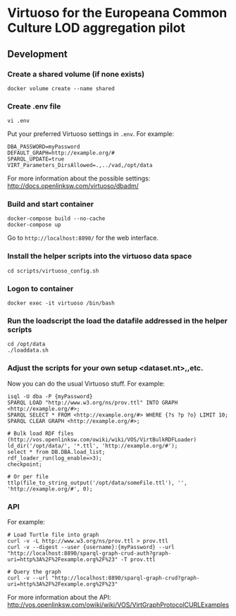 Virtuoso for the Europeana Common Culture LOD aggregation pilot
==============================

## Development

### Create a shared volume (if none exists)

    docker volume create --name shared

### Create .env file

    vi .env

Put your preferred Virtuoso settings in `.env`. For example:

    DBA_PASSWORD=myPassword
    DEFAULT_GRAPH=http://example.org/#
    SPARQL_UPDATE=true
    VIRT_Parameters_DirsAllowed=.,../vad,/opt/data

For more information about the possible settings: http://docs.openlinksw.com/virtuoso/dbadm/

### Build and start container

    docker-compose build --no-cache
    docker-compose up

Go to `http://localhost:8890/` for the web interface.

### Install the helper scripts into the virtuoso data space

    cd scripts/virtuoso_config.sh

### Logon to container

    docker exec -it virtuoso /bin/bash

### Run the loadscript the load the datafile addressed in the helper scripts

    cd /opt/data
    ./loaddata.sh

### Adjust the scripts for your own setup <dataset.nt>,<destination graph>,etc.

Now you can do the usual Virtuoso stuff. For example:

    isql -U dba -P {myPassword}
    SPARQL LOAD "http://www.w3.org/ns/prov.ttl" INTO GRAPH <http://example.org/#>;
    SPARQL SELECT * FROM <http://example.org/#> WHERE {?s ?p ?o} LIMIT 10;
    SPARQL CLEAR GRAPH <http://example.org/#>;

    # Bulk load RDF files (http://vos.openlinksw.com/owiki/wiki/VOS/VirtBulkRDFLoader)
    ld_dir('/opt/data/', '*.ttl', 'http://example.org/#');
    select * from DB.DBA.load_list;
    rdf_loader_run(log_enable=>3);
    checkpoint;

    # Or per file
    ttlp(file_to_string_output('/opt/data/someFile.ttl'), '', 'http://example.org/#', 0);

### API

For example:

    # Load Turtle file into graph
    curl -v -L http://www.w3.org/ns/prov.ttl > prov.ttl
    curl -v --digest --user {username}:{myPassword} --url "http://localhost:8890/sparql-graph-crud-auth?graph-uri=http%3A%2F%2Fexample.org%2F%23" -T prov.ttl

    # Query the graph
    curl -v --url "http://localhost:8890/sparql-graph-crud?graph-uri=http%3A%2F%2Fexample.org%2F%23"

For more information about the API: http://vos.openlinksw.com/owiki/wiki/VOS/VirtGraphProtocolCURLExamples
